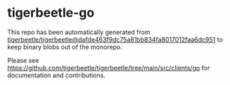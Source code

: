 # tigerbeetle-go
This repo has been automatically generated from
[tigerbeetle/tigerbeetle@dafde463f9dc75a81bb834fa8017012faa6dc951](https://github.com/tigerbeetle/tigerbeetle/commit/dafde463f9dc75a81bb834fa8017012faa6dc951)
to keep binary blobs out of the monorepo.

Please see
<https://github.com/tigerbeetle/tigerbeetle/tree/main/src/clients/go>
for documentation and contributions.
